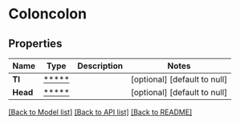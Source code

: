 # Coloncolon

## Properties
Name | Type | Description | Notes
------------ | ------------- | ------------- | -------------
**Tl** | [*****](.md) |  | [optional] [default to null]
**Head** | [*****](.md) |  | [optional] [default to null]

[[Back to Model list]](../README.md#documentation-for-models) [[Back to API list]](../README.md#documentation-for-api-endpoints) [[Back to README]](../README.md)


